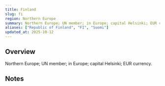 ```yaml
---
title: Finland
slug: fi
region: Northern Europe
summary: Northern Europe; UN member; in Europe; capital Helsinki; EUR currency.
aliases: ["Republic of Finland", "FI", "Suomi"]
updated_at: 2025-10-12
---
```


## Overview

Northern Europe; UN member; in Europe; capital Helsinki; EUR currency.

## Notes

<!-- Add your first note below -->
